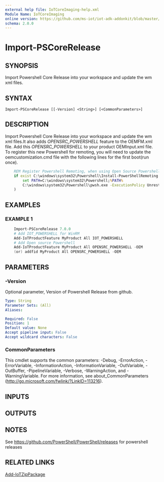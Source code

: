 ```yaml
---
external help file: IoTCoreImaging-help.xml
Module Name: IoTCoreImaging
online version: https://github.com/ms-iot/iot-adk-addonkit/blob/master/Tools/IoTCoreImaging/Docs/Import-PSCoreRelease.md
schema: 2.0.0
---
```


# Import-PSCoreRelease

## SYNOPSIS
Import Powershell Core Release into your workspace and update the wm xml files.

## SYNTAX

```
Import-PSCoreRelease [[-Version] <String>] [<CommonParameters>]
```

## DESCRIPTION
Import Powershell Core Release into your workspace and update the wm xml files.It also adds *OPENSRC_POWERSHELL* feature to the OEMFM.xml file. Add this *OPENSRC_POWERSHELL* to your product OEMInput.xml file. To register this new Powershell for remoting, you will need to update the oemcustomization.cmd file with the following lines for the first boot(run once).

```cmd
    REM Register Powershell Remoting, when using Open Source Powershell
    if exist C:\windows\system32\Powershell\Install-PowerShellRemoting.ps1 (
        set PATH=C:\windows\system32\Powershell;%PATH%
        C:\windows\system32\Powershell\pwsh.exe -ExecutionPolicy Unrestricted -File C:\windows\system32\Powershell\Install-PowerShellRemoting.ps1 >> C:\windows\System32\Winevt\logs\pwsh.txt
    )
```

## EXAMPLES

### EXAMPLE 1
```powershell
    Import-PSCoreRelease 7.0.0
    # Add IOT_POWERSHELL for WinRM
    Add-IoTProductFeature MyProduct All IOT_POWERSHELL
    # Add Open source Powershell
    Add-IoTProductFeature MyProduct All OPENSRC_POWERSHELL -OEM
    (or) addfid MyProduct All OPENSRC_POWERSHELL -OEM
```

## PARAMETERS

### -Version
Optional parameter, Version of Powershell Release from github.

```yaml
Type: String
Parameter Sets: (All)
Aliases:

Required: False
Position: 1
Default value: None
Accept pipeline input: False
Accept wildcard characters: False
```

### CommonParameters
This cmdlet supports the common parameters: -Debug, -ErrorAction, -ErrorVariable, -InformationAction, -InformationVariable, -OutVariable, -OutBuffer, -PipelineVariable, -Verbose, -WarningAction, and -WarningVariable.
For more information, see about_CommonParameters (http://go.microsoft.com/fwlink/?LinkID=113216).

## INPUTS

## OUTPUTS

## NOTES
See https://github.com/PowerShell/PowerShell/releases for powershell releases

## RELATED LINKS

[Add-IoTZipPackage](Add-IoTZipPackage.md)
